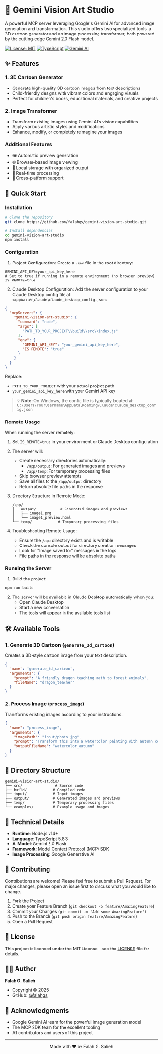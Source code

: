 # 🎨 Gemini Vision Art Studio

A powerful MCP server leveraging Google's Gemini AI for advanced image generation and transformation. This studio offers two specialized tools: a 3D cartoon generator and an image processing transformer, both powered by the cutting-edge Gemini 2.0 Flash model.

[![License: MIT](https://img.shields.io/badge/License-MIT-yellow.svg)](https://opensource.org/licenses/MIT)
[![TypeScript](https://img.shields.io/badge/TypeScript-5.8.3-blue.svg)](https://www.typescriptlang.org/)
[![Gemini AI](https://img.shields.io/badge/Gemini-AI-orange.svg)](https://deepmind.google/technologies/gemini/)

## ✨ Features

### 1. 3D Cartoon Generator
- Generate high-quality 3D cartoon images from text descriptions
- Child-friendly designs with vibrant colors and engaging visuals
- Perfect for children's books, educational materials, and creative projects

### 2. Image Transformer
- Transform existing images using Gemini AI's vision capabilities
- Apply various artistic styles and modifications
- Enhance, modify, or completely reimagine your images

### Additional Features
- 🖼️ Automatic preview generation
- 🌐 Browser-based image viewing
- 💾 Local storage with organized output
- 🔄 Real-time processing
- 📱 Cross-platform support

## 🚀 Quick Start

### Installation

```bash
# Clone the repository
git clone https://github.com/falahgs/gemini-vision-art-studio.git

# Install dependencies
cd gemini-vision-art-studio
npm install
```

### Configuration

1. Project Configuration:
Create a `.env` file in the root directory:

```env
GEMINI_API_KEY=your_api_key_here
# Set to true if running in a remote environment (no browser preview)
IS_REMOTE=true
```

2. Claude Desktop Configuration:
Add the server configuration to your Claude Desktop config file at `%AppData%\Claude\claude_desktop_config.json`:

```json
{
  "mcpServers": {
    "gemini-vision-art-studio": {
      "command": "node",
      "args": [
        "PATH_TO_YOUR_PROJECT\\build\\src\\index.js"
      ],
      "env": {
        "GEMINI_API_KEY": "your_gemini_api_key_here",
        "IS_REMOTE": "true"
      }
    }
  }
}
```

Replace:
- `PATH_TO_YOUR_PROJECT` with your actual project path
- `your_gemini_api_key_here` with your Gemini API key

> 💡 **Note**: On Windows, the config file is typically located at:
> `C:\Users\YourUsername\AppData\Roaming\Claude\claude_desktop_config.json`

### Remote Usage

When running the server remotely:
1. Set `IS_REMOTE=true` in your environment or Claude Desktop configuration
2. The server will:
   - Create necessary directories automatically:
     - `/app/output`: For generated images and previews
     - `/app/temp`: For temporary processing files
   - Skip browser preview attempts
   - Save all files to the `/app/output` directory
   - Return absolute file paths in the response
3. Directory Structure in Remote Mode:
   ```
   /app/
   ├── output/           # Generated images and previews
   │   ├── image1.png
   │   └── image1_preview.html
   └── temp/            # Temporary processing files
   ```

4. Troubleshooting Remote Usage:
   - Ensure the `/app` directory exists and is writable
   - Check the console output for directory creation messages
   - Look for "Image saved to:" messages in the logs
   - File paths in the response will be absolute paths

### Running the Server

1. Build the project:
```bash
npm run build
```

2. The server will be available in Claude Desktop automatically when you:
   - Open Claude Desktop
   - Start a new conversation
   - The tools will appear in the available tools list

## 🛠️ Available Tools

### 1. Generate 3D Cartoon (`generate_3d_cartoon`)

Creates a 3D-style cartoon image from your text description.

```json
{
  "name": "generate_3d_cartoon",
  "arguments": {
    "prompt": "A friendly dragon teaching math to forest animals",
    "fileName": "dragon_teacher"
  }
}
```

### 2. Process Image (`process_image`)

Transforms existing images according to your instructions.

```json
{
  "name": "process_image",
  "arguments": {
    "imagePath": "input/photo.jpg",
    "prompt": "Transform this into a watercolor painting with autumn colors",
    "outputFileName": "watercolor_autumn"
  }
}
```

## 📂 Directory Structure

```
gemini-vision-art-studio/
├── src/               # Source code
├── build/            # Compiled code
├── input/            # Input images
├── output/           # Generated images and previews
├── temp/             # Temporary processing files
└── examples/         # Example usage and images
```

## 🔧 Technical Details

- **Runtime**: Node.js v14+
- **Language**: TypeScript 5.8.3
- **AI Model**: Gemini 2.0 Flash
- **Framework**: Model Context Protocol (MCP) SDK
- **Image Processing**: Google Generative AI

## 🤝 Contributing

Contributions are welcome! Please feel free to submit a Pull Request. For major changes, please open an issue first to discuss what you would like to change.

1. Fork the Project
2. Create your Feature Branch (`git checkout -b feature/AmazingFeature`)
3. Commit your Changes (`git commit -m 'Add some AmazingFeature'`)
4. Push to the Branch (`git push origin feature/AmazingFeature`)
5. Open a Pull Request

## 📝 License

This project is licensed under the MIT License - see the [LICENSE](LICENSE) file for details.

## 👨‍💻 Author

**Falah G. Salieh**
- Copyright © 2025
- GitHub: [@falahgs](https://github.com/falahgs)

## 🙏 Acknowledgments

- Google Gemini AI team for the powerful image generation model
- The MCP SDK team for the excellent tooling
- All contributors and users of this project

---

<p align="center">Made with ❤️ by Falah G. Salieh</p> 